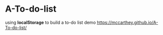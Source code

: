 # A-To-do-list
using **localStorage** to build a to-do list
demo https://mccarthey.github.io/A-To-do-list/
